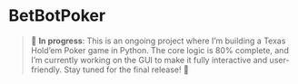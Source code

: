 # BetBotPoker
> 🚧 **In progress**: This is an ongoing project where I’m building a Texas Hold’em Poker game in Python. The core logic is 80% complete, and I’m currently working on the GUI to make it fully interactive and user-friendly. Stay tuned for the final release! 🚀
